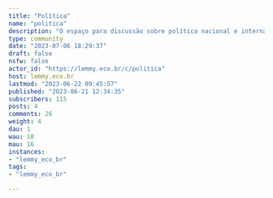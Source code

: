 ```yaml
---
title: "Política" 
name: "politica"
description: "O espaço para discussão sobre política nacional e internacional.**Regras**- Respeite outros usuários e a comunidade.- Notícias devem utilizar o título original da matéria.- Opiniões devem ser deixadas como comentários, mantenha títulos neutros e descritivos.- Links com notícias antigas deverão estar devidamente sinalizados.- Títulos podem ser traduzidos desde que a tradução seja fidedigna.- Links devem ser compartilhados diretamente. Violações: encurtadores, link amp, resultado de busca, screenshot de artigo disponível online, comentários feitos por pessoas aleatórias em rede social.- Todo conteúdo deve respeitar as **[regras gerais](https://lemmy.eco.br/post/135)** da instância."
type: community
date: "2023-07-06 18:29:37"
draft: false
nsfw: false
actor_id: "https://lemmy.eco.br/c/politica"
host: lemmy.eco.br
lastmod: "2023-06-22 09:45:57"
published: "2023-06-21 12:34:35"
subscribers: 115
posts: 4
comments: 26
weight: 4
dau: 1
wau: 10
mau: 16
instances:
- "lemmy_eco_br"
tags: 
- "lemmy_eco_br"

---
```

